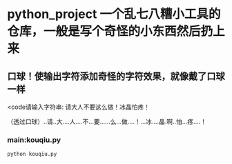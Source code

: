 # python_project 一个乱七八糟小工具的仓库，一般是写个奇怪的小东西然后扔上来

## 口球！使输出字符添加奇怪的字符效果，就像戴了口球一样

<code请输入字符串: 请大人不要这么做！冰晶怕疼！

（透过口球）..请..大....人....不...要......么...做....！...冰....晶.啊..怕...疼....！</code>

### main:kouqiu.py

<code>python kouqiu.py</code>
